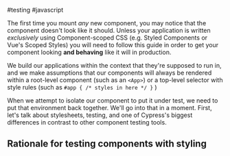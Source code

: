#testing #javascript 

The first time you mount _any_ new component, you may notice that the component doesn't look like it should. Unless your application is written _exclusively_ using Component-scoped CSS (e.g. Styled Components or Vue's Scoped Styles) you will need to follow this guide in order to get your component looking **and behaving** like it will in production.

We build our applications within the context that they're supposed to run in, and we make assumptions that our components will always be rendered within a root-level component (such as an `<App>`) or a top-level selector with style rules (such as `#app { /* styles in here */ }` )

When we attempt to isolate our component to put it under test, we need to put that environment back together. We'll go into that in a moment. First, let's talk about stylesheets, testing, and one of Cypress's biggest differences in contrast to other component testing tools.

## Rationale for testing components with styling
